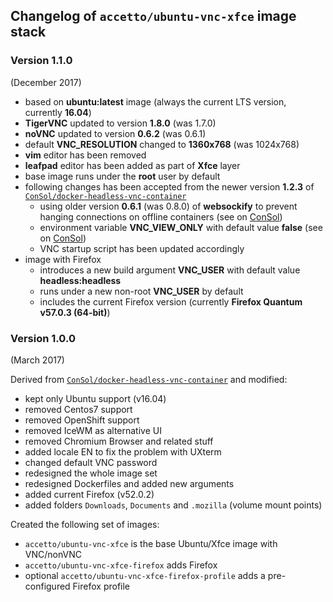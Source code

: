 ## Changelog of `accetto/ubuntu-vnc-xfce` image stack

### Version 1.1.0

(December 2017)

* based on **ubuntu:latest** image (always the current LTS version, currently **16.04**)
* **TigerVNC** updated to version **1.8.0** (was 1.7.0)
* **noVNC** updated to version **0.6.2** (was 0.6.1)
* default **VNC\_RESOLUTION** changed to **1360x768** (was 1024x768)
* **vim** editor has been removed
* **leafpad** editor has been added as part of **Xfce** layer
* base image runs under the **root** user by default
* following changes has been accepted from the newer version **1.2.3** of [`ConSol/docker-headless-vnc-container`](https://github.com/ConSol/docker-headless-vnc-container)
	* using older version **0.6.1** (was 0.8.0) of **websockify** to prevent hanging connections on offline containers (see on [ConSol](https://github.com/ConSol/docker-headless-vnc-container/issues/50))
	* environment variable **VNC\_VIEW\_ONLY** with default value **false** (see on [ConSol](https://github.com/ConSol/docker-headless-vnc-container))
	* VNC startup script has been updated accordingly
* image with Firefox
	* introduces a new build argument **VNC\_USER** with default value **headless:headless**
	* runs under a new non-root **VNC\_USER** by default
	* includes the current Firefox version (currently **Firefox Quantum v57.0.3 (64-bit)**)

### Version 1.0.0

(March 2017)

Derived from [`ConSol/docker-headless-vnc-container`](https://github.com/ConSol/docker-headless-vnc-container) and modified:

* kept only Ubuntu support (v16.04)
* removed Centos7 support
* removed OpenShift support
* removed IceWM as alternative UI
* removed Chromium Browser and related stuff
* added locale EN to fix the problem with UXterm
* changed default VNC password
* redesigned the whole image set
* redesigned Dockerfiles and added new arguments
* added current Firefox (v52.0.2)
* added folders `Downloads`, `Documents` and `.mozilla` (volume mount points)

Created the following set of images:

* `accetto/ubuntu-vnc-xfce` is the base Ubuntu/Xfce image with VNC/nonVNC
* `accetto/ubuntu-vnc-xfce-firefox` adds Firefox
* optional `accetto/ubuntu-vnc-xfce-firefox-profile` adds a pre-configured Firefox profile

